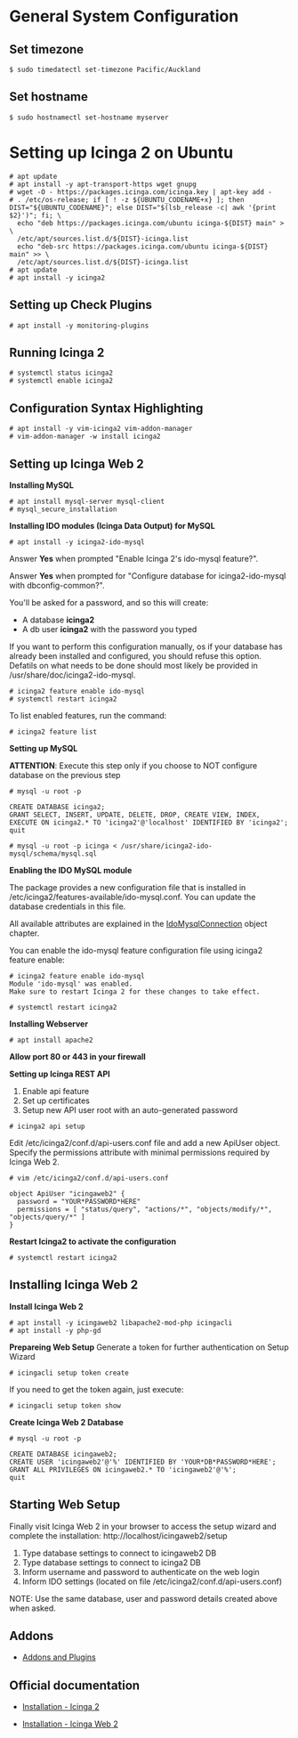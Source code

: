# General System Configuration

## Set timezone

```
$ sudo timedatectl set-timezone Pacific/Auckland
```

## Set hostname

```
$ sudo hostnamectl set-hostname myserver
```

# Setting up Icinga 2 on Ubuntu

```
# apt update
# apt install -y apt-transport-https wget gnupg
# wget -O - https://packages.icinga.com/icinga.key | apt-key add -
# . /etc/os-release; if [ ! -z ${UBUNTU_CODENAME+x} ]; then DIST="${UBUNTU_CODENAME}"; else DIST="$(lsb_release -c| awk '{print $2}')"; fi; \
  echo "deb https://packages.icinga.com/ubuntu icinga-${DIST} main" > \
  /etc/apt/sources.list.d/${DIST}-icinga.list
  echo "deb-src https://packages.icinga.com/ubuntu icinga-${DIST} main" >> \
  /etc/apt/sources.list.d/${DIST}-icinga.list
# apt update
# apt install -y icinga2
```


## Setting up Check Plugins
```
# apt install -y monitoring-plugins
```


## Running Icinga 2
```
# systemctl status icinga2
# systemctl enable icinga2
```


## Configuration Syntax Highlighting
```
# apt install -y vim-icinga2 vim-addon-manager
# vim-addon-manager -w install icinga2
```


## Setting up Icinga Web 2
**Installing MySQL**
```
# apt install mysql-server mysql-client
# mysql_secure_installation
```


**Installing IDO modules (Icinga Data Output) for MySQL**
```
# apt install -y icinga2-ido-mysql
```
Answer **Yes** when prompted "Enable Icinga 2's ido-mysql feature?".

Answer **Yes** when prompted for "Configure database for icinga2-ido-mysql with dbconfig-common?".

You'll be asked for a password, and so this will create:

- A database **icinga2**
- A db user **icinga2** with the password you typed

If you want to perform this configuration manually, os if your database has already been installed and configured, you should refuse this option.
Defatils on what needs to be done should most likely be provided in /usr/share/doc/icinga2-ido-mysql.


```
# icinga2 feature enable ido-mysql
# systemctl restart icinga2
```

To list enabled features, run the command:
```
# icinga2 feature list
```


**Setting up MySQL**

**ATTENTION**: Execute this step only if you choose to NOT configure database on the previous step

```
# mysql -u root -p

CREATE DATABASE icinga2;
GRANT SELECT, INSERT, UPDATE, DELETE, DROP, CREATE VIEW, INDEX, EXECUTE ON icinga2.* TO 'icinga2'@'localhost' IDENTIFIED BY 'icinga2';
quit

# mysql -u root -p icinga < /usr/share/icinga2-ido-mysql/schema/mysql.sql
```


**Enabling the IDO MySQL module**

The package provides a new configuration file that is installed in /etc/icinga2/features-available/ido-mysql.conf. You can update the database credentials in this file.

All available attributes are explained in the [IdoMysqlConnection](https://icinga.com/docs/icinga2/latest/doc/09-object-types/#objecttype-idomysqlconnection) object chapter.

You can enable the ido-mysql feature configuration file using icinga2 feature enable:
```
# icinga2 feature enable ido-mysql
Module 'ido-mysql' was enabled.
Make sure to restart Icinga 2 for these changes to take effect.

# systemctl restart icinga2
```

**Installing Webserver**
```
# apt install apache2
```

**Allow port 80 or 443 in your firewall**


**Setting up Icinga REST API**
1. Enable api feature
2. Set up certificates
3. Setup new API user root with an auto-generated password
```
# icinga2 api setup
```

Edit /etc/icinga2/conf.d/api-users.conf file and add a new ApiUser object. Specify the permissions attribute with minimal permissions required by Icinga Web 2.
```
# vim /etc/icinga2/conf.d/api-users.conf

object ApiUser "icingaweb2" {
  password = "YOUR*PASSWORD*HERE"
  permissions = [ "status/query", "actions/*", "objects/modify/*", "objects/query/*" ]
}
```

**Restart Icinga2 to activate the configuration**
```
# systemctl restart icinga2
```


## Installing Icinga Web 2
**Install Icinga Web 2**
```
# apt install -y icingaweb2 libapache2-mod-php icingacli
# apt install -y php-gd
```


**Prepareing Web Setup**
Generate a token for further authentication on Setup Wizard
```
# icingacli setup token create
```
If you need to get the token again, just execute:
```
# icingacli setup token show
```

**Create Icinga Web 2 Database**
```
# mysql -u root -p

CREATE DATABASE icingaweb2;
CREATE USER 'icingaweb2'@'%' IDENTIFIED BY 'YOUR*DB*PASSWORD*HERE';
GRANT ALL PRIVILEGES ON icingaweb2.* TO 'icingaweb2'@'%';
quit
```


## Starting Web Setup 
Finally visit Icinga Web 2 in your browser to access the setup wizard and complete the installation: http://localhost/icingaweb2/setup

1. Type database settings to connect to icingaweb2 DB
2. Type database settings to connect to icinga2 DB
3. Inform username and password to authenticate on the web login
4. Inform IDO settings (located on file /etc/icinga2/conf.d/api-users.conf)

NOTE: Use the same database, user and password details created above when asked.


## Addons

- [Addons and Plugins](https://icinga.com/docs/icinga2/latest/doc/13-addons/#addons)


## Official documentation

- [Installation - Icinga 2](https://icinga.com/docs/icinga2/latest/doc/02-installation/)

- [Installation - Icinga Web 2](https://icinga.com/docs/icingaweb2/latest/doc/02-Installation/)